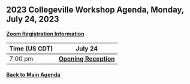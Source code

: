 
## 2023 Collegeville Workshop Agenda, Monday, July 24, 2023

[**Zoom Registration Information**]()

| **Time (US CDT)**| **July 24** |
|---|---|
| 7:00 pm | [**Opening Reception**]() |

#### [Back to Main Agenda](Agenda.md)
